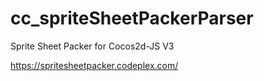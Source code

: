 # cc_spriteSheetPackerParser
Sprite Sheet Packer for Cocos2d-JS V3

https://spritesheetpacker.codeplex.com/
